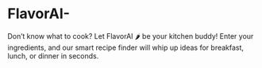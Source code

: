 # FlavorAI-
Don’t know what to cook? Let FlavorAI 🌶️ be your kitchen buddy! Enter your ingredients, and our smart recipe finder will whip up ideas for breakfast, lunch, or dinner in seconds.

